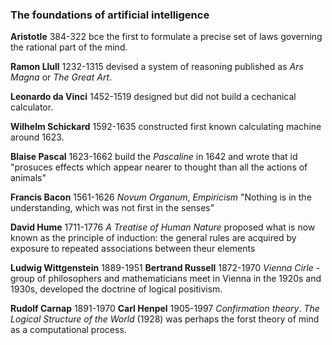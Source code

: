 ### The foundations of artificial intelligence

**Aristotle** 384-322 bce
the first to formulate a precise set of laws governing the rational part of the mind.

**Ramon Llull** 1232-1315
devised a system of reasoning published as _Ars Magna_ or _The Great Art_.

**Leonardo da Vinci** 1452-1519
designed but did not build a cechanical calculator.

**Wilhelm Schickard** 1592-1635
constructed first known calculating machine around 1623.

**Blaise Pascal** 1623-1662
build the _Pascaline_ in 1642 and wrote that id "prosuces effects which appear nearer to thought than all the actions of animals"

**Francis Bacon** 1561-1626
_Novum Organum_, _Empiricism_
"Nothing is in the understanding, which was not first in the senses"

**David Hume** 1711-1776
_A Treatise of Human Nature_ proposed what is now known as the principle of induction:
the general rules are acquired by exposure to repeated associations between theur elements

**Ludwig Wittgenstein** 1889-1951
**Bertrand Russell** 1872-1970
_Vienna Cirle_ - group of philosophers and mathematicians meet in Vienna in the 1920s and 1930s, developed the doctrine of logical positivism.

**Rudolf Carnap** 1891-1970
**Carl Henpel** 1905-1997
_Confirmation theory_. _The Logical Structure of the World_ (1928) was perhaps the forst theory of mind as a computational process.
